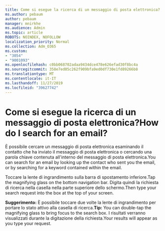 ```yaml
---
title: Come si esegue la ricerca di un messaggio di posta elettronica?
ms.author: pebaum
author: pebaum
manager: mnirkhe
ms.audience: Admin
ms.topic: article
ROBOTS: NOINDEX, NOFOLLOW
localization_priority: Normal
ms.collection: Adm_O365
ms.custom:
- "3054"
- "9001093"
ms.openlocfilehash: c0bb068702adaa9434dce478e626efad30f8bc4a
ms.sourcegitcommit: 358e7ed05c262f909bfa9ed0df730e1fd89266b8
ms.translationtype: MT
ms.contentlocale: it-IT
ms.lasthandoff: 11/27/2019
ms.locfileid: "39627742"
---
```

# <a name="how-do-i-search-for-an-email"></a><span data-ttu-id="93e96-102">Come si esegue la ricerca di un messaggio di posta elettronica?</span><span class="sxs-lookup"><span data-stu-id="93e96-102">How do I search for an email?</span></span>

<span data-ttu-id="93e96-103">È possibile cercare un messaggio di posta elettronica esaminando il contatto che ha inviato il messaggio di posta elettronica o cercando una parola chiave contenuta all'interno del messaggio di posta elettronica.</span><span class="sxs-lookup"><span data-stu-id="93e96-103">You can search for an email by looking up the contact who sent you the email, or by searching for a keyword contained within the email.</span></span>

<span data-ttu-id="93e96-104">Toccare la lente di ingrandimento sulla barra di spostamento inferiore.</span><span class="sxs-lookup"><span data-stu-id="93e96-104">Tap the magnifying glass on the bottom navigation bar.</span></span> <span data-ttu-id="93e96-105">Digita quindi la richiesta di ricerca nella casella nella parte superiore dello schermo.</span><span class="sxs-lookup"><span data-stu-id="93e96-105">Then type your search request into the box at the top of your screen.</span></span> 

<span data-ttu-id="93e96-106">**Suggerimento:** È possibile toccare due volte la lente di ingrandimento per portare lo stato attivo alla casella di ricerca.</span><span class="sxs-lookup"><span data-stu-id="93e96-106">**Tip:** You can double-tap the magnifying glass to bring focus to the search box.</span></span> <span data-ttu-id="93e96-107">I risultati verranno visualizzati durante la digitazione della richiesta.</span><span class="sxs-lookup"><span data-stu-id="93e96-107">Your results will appear as you type your request.</span></span> 
